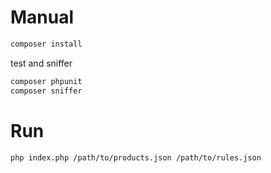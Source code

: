 # Manual

```bash
composer install
```

test and sniffer

```bash
composer phpunit
composer sniffer
```

# Run

```bash
php index.php /path/to/products.json /path/to/rules.json
```
